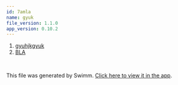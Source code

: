 ```yaml
---
id: 7amla
name: gyuk
file_version: 1.1.0
app_version: 0.10.2
---
```


<!-- Steps - Do not remove this comment -->
1. [gyuhjkgyuk](gyuhjkgyuk.noyax.sw.md)
2. [BLA](https://BLA)


<br/>

This file was generated by Swimm. [Click here to view it in the app](http://localhost:5001/repos/ls4DA2fLasmQuEbT4ipw/playlists/7amla).